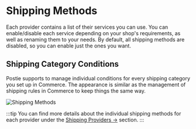 # Shipping Methods
Each provider contains a list of their services you can use. You can enable/disable each service depending on your shop's requirements, as well as renaming them to your needs. By default, all shipping methods are disabled, so you can enable just the ones you want.

## Shipping Category Conditions
Postie supports to manage individual conditions for every shipping category you set up in Commerce. The appearance is similar as the management of shipping rules in Commerce to keep things the same way.

![Shipping Methods](/docs/screenshots/shipping-methods.png)

:::tip
You can find more details about the individual shipping methods for each provider under the [Shipping Providers →](docs:shipping-providers) section.
:::